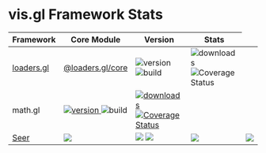 # vis.gl Framework Stats

<table>
   <thead>
      <tr> 
        <th> Framework </th>
        <th> Core Module </th>
        <th> Version </th>
        <th> Stats </th>
      </tr>
  </thead>
  <tbody>
    <tr>
      <td>
        <a href='https://coveralls.io/github/uber-web/loaders.gl'> loaders.gl </a>
      </td>
      <td>
         <a href="https://npmjs.org/package/@loaders.gl/core">  @loaders.gl/core </a>
      </td>
       <td>
          <img src="https://img.shields.io/npm/v/@loaders.gl/core.svg?style=flat-square" alt="version" />
          <img src="https://api.travis-ci.com/uber-web/loaders.gl.svg?branch=master" alt="build" />
      </td>
      <td>
         <img src="https://img.shields.io/npm/dm/loaders.gl.svg?style=flat-square" alt="downloads" />
         <img src='https://coveralls.io/repos/github/uber-web/loaders.gl/badge.svg' alt='Coverage Status' />
      </td>
    </tr>
    <tr>
      <td> math.gl </td>
      <td>
        <a href="https://npmjs.org/package/@math.gl/core">
          <img src="https://img.shields.io/npm/v/@math.gl/core.svg?style=flat-square" alt="version" />
        </a>
          <img src="https://api.travis-ci.com/uber-web/math.gl.svg?branch=master" alt="build" />
        </a>
      </td>
      <td>
        <a href="https://npmjs.org/package/@math.gl">
          <img src="https://img.shields.io/npm/dm/@math.gl/core.svg?style=flat-square" alt="downloads" />
        </a>
        <a href='https://coveralls.io/github/uber-web/math.gl'>
          <img src='https://coveralls.io/repos/github/uber-web/math.gl/badge.svg' alt='Coverage Status' />
        </a>
      </td>        
    </tr>
    <tr>  
      <td>
        <a href="https://travis-ci.org/uber-web/Seer">
          Seer
         </a>
      </td>
      <td>
         <a href="https://www.npmjs.com/package/seer">
           <img src="https://img.shields.io/npm/v/seer.svg?style=flat-square">
         </a>
      </td>
      <td>
         <img src="https://img.shields.io/travis/uber-web/Seer.svg?style=flat-square">
         <a href="https://github.com/SIGSEV/minus">
           <img src="https://img.shields.io/badge/scaffold-minus-blue.svg?style=flat-square">
         </a>
      </td>
      <td>
         <a href="https://chrome.google.com/webstore/detail/seer/eogckabefmgphfgngjdmmlfbddmonfdh">
           <img src="https://img.shields.io/chrome-web-store/v/eogckabefmgphfgngjdmmlfbddmonfdh.svg?style=flat-square">
         </a>
      </td>
      <td>
         <a href="https://coveralls.io/github/uber-web/Seer">
           <img src="https://img.shields.io/coveralls/uber-web/Seer.svg?style=flat-square">
         </a>
       </td>
     </tr>
  </tbody>
</table>
